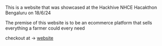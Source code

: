 This is a website that was showcased at the Hackhive NHCE Hacakthon Bengaluru on 18/6/24

The premise of this website is to be an ecommerce platform that sells everything a farmer could every need

checkout at -> [website](https://onlyfarmers.vercel.app/)